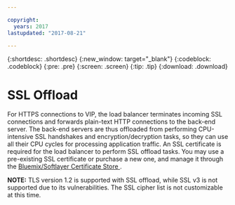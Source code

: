 ```yaml
---

copyright:
  years: 2017
lastupdated: "2017-08-21"

---
```


{:shortdesc: .shortdesc}
{:new_window: target="_blank"}
{:codeblock: .codeblock}
{:pre: .pre}
{:screen: .screen}
{:tip: .tip}
{:download: .download}

# SSL Offload
For HTTPS connections to VIP, the load balancer terminates incoming SSL connections and forwards plain-text HTTP connections to the back-end server. The back-end servers are thus offloaded from performing CPU-intensive SSL handshakes and encryption/decryption tasks, so they can use all their CPU cycles for processing application traffic. An SSL certificate is required for the load balancer to perform SSL offload tasks. You may use a pre-existing SSL certificate or purchase a new one, and manage it through the [Bluemix/Softlayer Certificate Store ](https://control.softlayer.com/security/sslcerts). 

**NOTE:** TLS version 1.2 is supported with SSL offload, while SSL v3 is not supported due to its vulnerabilities. The SSL cipher list is not customizable at this time. 
